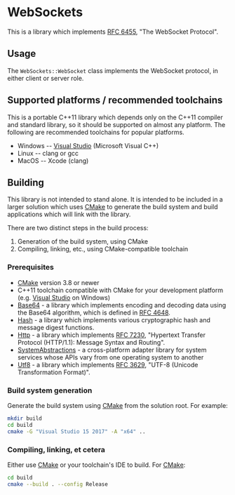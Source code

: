# WebSockets

This is a library which implements [RFC 6455](https://tools.ietf.org/html/rfc6455),
"The WebSocket Protocol".

## Usage

The `WebSockets::WebSocket` class implements the WebSocket protocol, in either client or server role.

## Supported platforms / recommended toolchains

This is a portable C++11 library which depends only on the C++11 compiler and standard library, so it should be supported on almost any platform.  The following are recommended toolchains for popular platforms.

* Windows -- [Visual Studio](https://www.visualstudio.com/) (Microsoft Visual C++)
* Linux -- clang or gcc
* MacOS -- Xcode (clang)

## Building

This library is not intended to stand alone.  It is intended to be included in a larger solution which uses [CMake](https://cmake.org/) to generate the build system and build applications which will link with the library.

There are two distinct steps in the build process:

1. Generation of the build system, using CMake
2. Compiling, linking, etc., using CMake-compatible toolchain

### Prerequisites

* [CMake](https://cmake.org/) version 3.8 or newer
* C++11 toolchain compatible with CMake for your development platform (e.g.
  [Visual Studio](https://www.visualstudio.com/) on Windows)
* [Base64](https://github.com/rhymu8354/Base64.git) - a library which
  implements encoding and decoding data using the Base64 algorithm, which
  is defined in [RFC 4648](https://tools.ietf.org/html/rfc4648).
* [Hash](https://github.com/rhymu8354/Hash.git) - a library which implements
  various cryptographic hash and message digest functions.
* [Http](https://github.com/rhymu8354/Http.git) - a library which implements
  [RFC 7230](https://tools.ietf.org/html/rfc7230), "Hypertext Transfer Protocol
  (HTTP/1.1): Message Syntax and Routing".
* [SystemAbstractions](https://github.com/rhymu8354/SystemAbstractions.git) - a
  cross-platform adapter library for system services whose APIs vary from one
  operating system to another
* [Utf8](https://github.com/rhymu8354/Utf8.git) - a library which implements
  [RFC 3629](https://tools.ietf.org/html/rfc3629), "UTF-8 (Unicode
  Transformation Format)".

### Build system generation

Generate the build system using [CMake](https://cmake.org/) from the solution root.  For example:

```bash
mkdir build
cd build
cmake -G "Visual Studio 15 2017" -A "x64" ..
```

### Compiling, linking, et cetera

Either use [CMake](https://cmake.org/) or your toolchain's IDE to build.
For [CMake](https://cmake.org/):

```bash
cd build
cmake --build . --config Release
```
